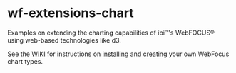 # wf-extensions-chart
Examples on extending the charting capabilities of ibi™'s WebFOCUS® using web-based technologies like d3.

See the [WIKI](https://github.com/ibi/wf-extensions-chart/wiki) for instructions on [installing](https://github.com/ibi/wf-extensions-chart/wiki/Installing-a-WebFocus-Extension) and [creating](https://github.com/ibi/wf-extensions-chart/wiki/Creating-a-WebFocus-Extension) your own WebFocus chart types.
